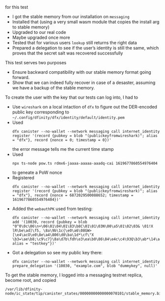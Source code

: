 for this test
 * I got the stable memory from our installation on
   `messaging`
 * Installed that (using a very small wasm module that copies
   the install arg to stable memory)
 * Upgraded to our real code
 * Maybe upgraded once more
 * Tested that for various users `lookup` still returns the right data
 * Prepared a delegation to see if the user’s identity is still the
   same, which proves that the secret salt was recovered successfully

This test serves two purposes

 * Ensure backward compatibility with our stable memory format going
   forward.
 * Show that we can indeed fully recover in case of a desaster, assuming
   we have a backup of the stable memory.

To create the user with the key that our tests can log into, I had to

 * Use `wireshark` on a local intaction of `dfx` to figure out the
   DER-encoded public key corresponding to
   `~/.config/dfinity/dfx/identity/default/identity.pem`
 * Used
   ```
   dfx canister --no-wallet --network messaging call internet_identity register '(record {pubkey = blob "(publickeyfromwireshark)"; alias = "dfx"}, record {nonce = 0; timestamp = 0})'
   ```
   the error message tells me the current time stamp
 * Used
   ```
   npx ts-node pow.ts rdmx6-jaaaa-aaaaa-aaadq-cai 1619677860554976404
   ```
   to geneate a PoW nonce
 * Registered
   ```
   dfx canister --no-wallet --network messaging call internet_identity register '(record {pubkey = blob "(publickeyfromwireshark)"; alias = "dfx"}, record {nonce = 6872029500088652; timestamp = 1619677860554976404})'
   ```
 * Added the `webauthPK` used from testing:
   ```
   dfx canister --no-wallet --network messaging call internet_identity add '(10030, record {pubkey = blob "0^0\0c\06\n+\06\01\04\01\83\b8C\01\01\03N\00\a5\01\02\03& \01!X lR\be\ad]\f5, \8a\9b\1c{\e0\a6\08GW>[\e4\acO\e0\8e\a4\806\d0\ba\1d*\cf\"X \b3=\ae\b8;\c9\c7}\8a\d7b\fdh\e3\ea\b0\86\84\e4c\c4\93Q\b3\ab*\14\a4\00\13\83\87"; alias = "testkey"})'
   ```
 * Got a delegation so see my public key there:
   ```
   dfx canister --no-wallet --network messaging call internet_identity prepare_delegation '(10030, "example.com", blob "dummykey", null)'
   ```

To get the stable memory, I logged into a messaging testnet replica,
become root, and copied
```
/var/lib/dfinity-node/ic_state/tip/canister_states/00000000000000070101/stable_memory.bin
```
